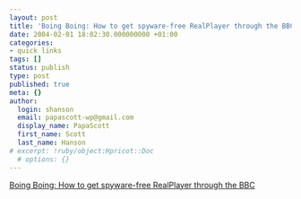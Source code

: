 ```yaml
---
layout: post
title: 'Boing Boing: How to get spyware-free RealPlayer through the BBC'
date: 2004-02-01 18:02:30.000000000 +01:00
categories:
- quick links
tags: []
status: publish
type: post
published: true
meta: {}
author:
  login: shanson
  email: papascott-wp@gmail.com
  display_name: PapaScott
  first_name: Scott
  last_name: Hanson
# excerpt: !ruby/object:Hpricot::Doc
  # options: {}
---
```

<p><a title="expiry-free, spyware-free and nuicance-free" href="http://boingboing.net/2004_02_01_archive.html#107565322512239056">Boing Boing: How to get spyware-free RealPlayer through the BBC</a></p>
